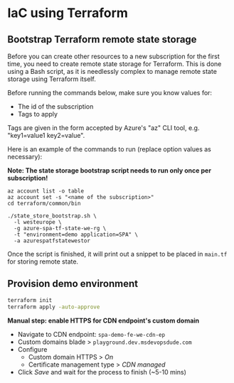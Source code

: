 # IaC using Terraform

## Bootstrap Terraform remote state storage

Before you can create other resources to a new subscription for the
first time, you need to create remote state storage for Terraform. This is done
using a Bash script, as it is needlessly complex to manage remote state storage
using Terraform itself.

Before running the commands below, make sure you know values for:

- The id of the subscription
- Tags to apply

Tags are given in the form accepted by Azure's "az" CLI tool, e.g. "key1=value1
key2=value".

Here is an example of the commands to run (replace option values as necessary):

**Note: The state storage bootstrap script needs to run only once per
subscription!**

```shell
az account list -o table
az account set -s "<name of the subscription>"
cd terraform/common/bin

./state_store_bootstrap.sh \
  -l westeurope \
  -g azure-spa-tf-state-we-rg \
  -t "environment=demo application=SPA" \
  -a azurespatfstatewestor
```

Once the script is finished, it will print out a snippet to be placed in
`main.tf` for storing remote state.

## Provision demo environment

```bash
terraform init
terraform apply -auto-approve
```
**Manual step: enable HTTPS for CDN endpoint's custom domain**

- Navigate to CDN endpoint: `spa-demo-fe-we-cdn-ep`
- Custom domains blade > `playground.dev.msdevopsdude.com`
- Configure
  - Custom domain HTTPS > *On*
  - Certificate management type > *CDN managed*
- Click *Save* and wait for the process to finish (~5-10 mins)
